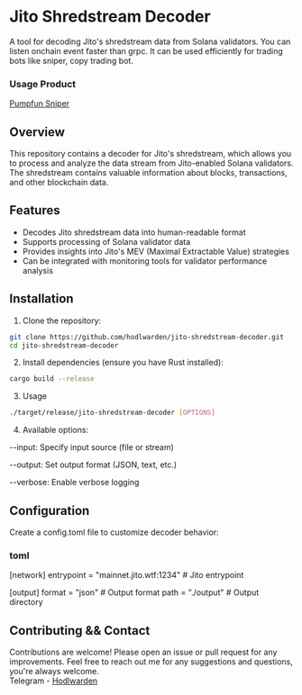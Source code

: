 # Jito Shredstream Decoder

A tool for decoding Jito's shredstream data from Solana validators.
You can listen onchain event faster than grpc.
It can be used efficiently for trading bots like sniper, copy trading bot.

### Usage Product
[Pumpfun Sniper](https://github.com/hodlwarden/jito-shredstream-pumpfun-sniper)

## Overview

This repository contains a decoder for Jito's shredstream, which allows you to process and analyze the data stream from Jito-enabled Solana validators. The shredstream contains valuable information about blocks, transactions, and other blockchain data.

## Features

- Decodes Jito shredstream data into human-readable format
- Supports processing of Solana validator data
- Provides insights into Jito's MEV (Maximal Extractable Value) strategies
- Can be integrated with monitoring tools for validator performance analysis

## Installation

1. Clone the repository:

```bash
git clone https://github.com/hodlwarden/jito-shredstream-decoder.git
cd jito-shredstream-decoder
```
2. Install dependencies (ensure you have Rust installed):

```bash
cargo build --release
```
3. Usage

```bash
./target/release/jito-shredstream-decoder [OPTIONS]
```
4. Available options:

--input: Specify input source (file or stream)

--output: Set output format (JSON, text, etc.)

--verbose: Enable verbose logging

## Configuration
Create a config.toml file to customize decoder behavior:

### toml
[network]
entrypoint = "mainnet.jito.wtf:1234"  # Jito entrypoint

[output]
format = "json"  # Output format
path = "./output"  # Output directory

## Contributing && Contact

Contributions are welcome! Please open an issue or pull request for any improvements.
Feel free to reach out me for any suggestions and questions, you're always welcome.
<br>
Telegram - [Hodlwarden](https://t.me/hodlwarden)
